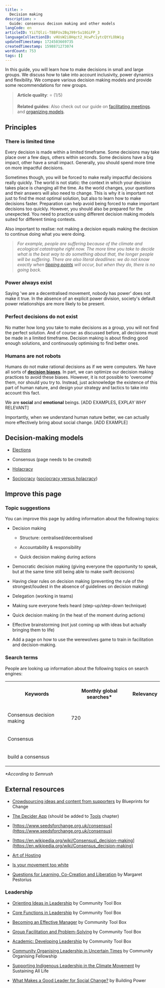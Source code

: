 ```yaml
---
title: >
  Decision making
description: >
  Guide: consensus decison making and other models
langCode: en
articleID: YiiTQlzi-T8BFUv2BqJ99rSu18GiFP_3
languageCollectionID: vHUsW2i8Hqct2_HcwPc1ytcQtYLObWig
updatedTimestamp: 1724503669735
createdTimestamp: 1598871273074
wordCount: 753
tags: []
---
```


In this guide, you will learn how to make decisions in small and large groups. We discuss how to take into account inclusivity, power dynamics and flexibility. We compare various decision making models and provide some recommendations for new groups.

> **Article quality**: ⭐️ (1/5)
> 
> **Related guides**: Also check out our guide on [facilitating meetings](/organising/facilitating). and [organizing models](/organising/models).

## Principles

### There is limited time

Every decision is made within a limited timeframe. Some decisions may take place over a few days, others within seconds. Some decisions have a big impact, other have a small impact. Generally, you should spend more time on more impactful decisions.

Sometimes though, you will be forced to make really impactful decisions really quickly. The world is not static: the context in which your decision takes place is changing all the time. As the world changes, your questions and their answers will also need to change. This is why it is important not just to find the most optimal solution, but also to learn how to make decisions faster. Preparation can help avoid being forced to make important decisions too quickly. However, you should also be prepared for the unexpected. You need to practice using different decision making models suited for different timing contexts.

Also important to realise: not making a decision equals making the decision to continue doing what you were doing.

> _For example, people are suffering because of the climate and ecological catastrophe right now. The more time you take to decide what is the best way to do something about that, the longer people will be suffering. There are also literal deadlines: we do not know exactly when_ [_tipping points_](https://en.wikipedia.org/wiki/Tipping_points_in_the_climate_system?utm_source=activisthandbook.org) _will occur, but when they do, there is no going back._

### Power always exist

Saying 'we are a decentralised movement, nobody has power' does not make it true. In the absence of an explicit power division, society's default power relationships are more likely to be present.

### Perfect decisions do not exist

No matter how long you take to make decisions as a group, you will not find the perfect solution. And of course: as discussed before, all decisions must be made in a limited timeframe. Decision making is about finding good enough solutions, and continuously optimising to find better ones.

### Humans are not robots

Humans do not make rational decisions as if we were computers. We have all sorts of [**decision biases**](https://thedecisionlab.com/biases-index?utm_source=activisthandbook.org). In part, we can optimize our decision making practices to avoid these biases. However, it is not possible to 'overcome' them, nor should you try to. Instead, just acknowledge the existence of this part of human nature, and design your strategy and tactics to take into account this fact.

We are **social** and **emotional** beings. \[ADD EXAMPLES, EXPLAY WHY RELEVANT\]

Importantly, when we understand human nature better, we can actually more effectively bring about social change. \[ADD EXAMPLE\]

## Decision-making models

-   [Elections](/organising/decisions/elections)
    
-   Consensus (page needs to be created)
    
-   [Holacracy](/organising/models/holacracy)
    
-   [Sociocracy](https://www.sociocracyforall.org/?utm_source=activisthandbook.org) ([sociocracy versus holacracy](https://www.sociocracyforall.org/sociocracy-and-holacracy-a-comparison/?utm_source=activisthandbook.org))
    

## Improve this page

### Topic suggestions

You can improve this page by adding information about the following topics:

-   Decision making  
    
    -   Structure: centralised/decentralised
        
    -   Accountability & responsibility
        
    -   Quick decision making during actions
        
-   Democratic decision making (giving everyone the opportunity to speak, but at the same time still being able to make swift decisions)
    
-   Having clear rules on decision making (preventing the rule of the strongest/loudest in the absence of guidelines on decision making)
    
-   Delegation (working in teams)
    
-   Making sure everyone feels heard (step-up/step-down technique)
    
-   Quick decision making (in the heat of the moment during actions)
    
-   Effective brainstorming (not just coming up with ideas but actually bringing them to life)
    
-   Add a page on how to use the werewolves game to train in facilitation and decision-making.
    

### S**earch terms**

People are looking up information about the following topics on search engines:

<table><tbody><tr><th><p>Keywords</p></th><th><p>Monthly global searches*</p></th><th><p>Relevancy</p></th></tr><tr><td><p>Consensus decision making</p></td><td><p>720</p></td><td><p></p></td></tr><tr><td><p>Consensus</p></td><td><p></p></td><td><p></p></td></tr><tr><td><p>build a consensus</p></td><td><p></p></td><td><p></p></td></tr></tbody></table>

_\*According to Semrush_

## **External resources**

-   [Crowdsourcing ideas and content from supporters](https://blueprintsfc.org/guide/crowdsourcing-ideas-and-content-from-supporters/) by Blueprints for Change
    
-   [The Decider App](https://thedecider.app/) (should be added to [Tools](/tools) chapter)
    
-   [https://www.seedsforchange.org.uk/consensus](https://www.seedsforchange.org.uk/consensus)
    
-   [https://en.wikipedia.org/wiki/Consensus\_decision-making](https://en.wikipedia.org/wiki/Consensus_decision-making)
    
-   [Art of Hosting](/organising/decisions-and-power/art_of_hosting)
    
-   [Is your movement too white](/organising/decisions-and-power/poc_inclusion)
    
-   [Questions for Learning, Co-Creation and Liberation](https://commonslibrary.org/questioning-for-learning-co-creation-and-liberation/) by Margaret Pestorius
    

### **Leadership**

-   [Orienting Ideas in Leadership](https://ctb.ku.edu/en/table-of-contents/leadership/leadership-ideas) by Community Tool Box
    
-   [Core Functions in Leadership](https://ctb.ku.edu/en/table-of-contents/leadership/leadership-functions) by Community Tool Box
    
-   [Becoming an Effective Manager](https://ctb.ku.edu/en/table-of-contents/leadership/effective-manager) by Community Tool Box
    
-   [Group Facilitation and Problem-Solving](https://ctb.ku.edu/en/table-of-contents/leadership/group-facilitation) by Community Tool Box
    
-   [Academic: Developing Leadership](https://ctb.ku.edu/en/best-change-processes/developing-leadership/overview) by Community Tool Box
    
-   [Community Organising Leadership in Uncertain Times](https://commonslibrary.org/community-organising-leadership-in-uncertain-times/) by Community Organising Fellowship
    
-   [Supporting Indigenous Leadership in the Climate Movement](https://commonslibrary.org/supporting-indigenous-leadership-in-the-climate-movement/) by Sustaining All Life
    
-   [What Makes a Good Leader for Social Change?](https://commonslibrary.org/what-makes-a-good-leader-for-social-change/) by Building Power